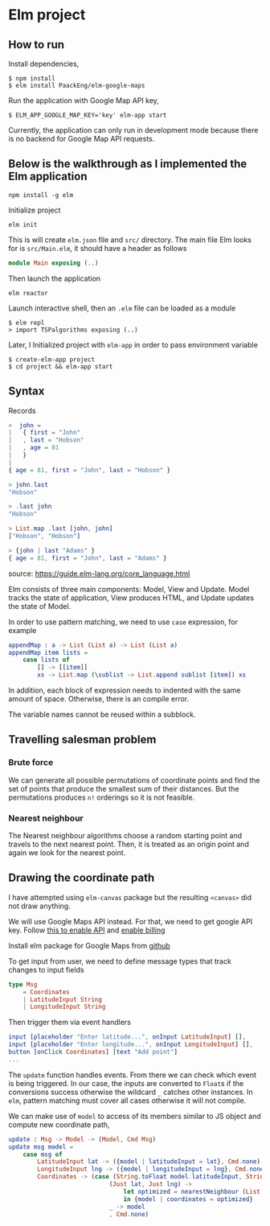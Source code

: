 # Elm project

## How to run

Install dependencies,
```
$ npm install
$ elm install PaackEng/elm-google-maps
```

Run the application with Google Map API key,

```
$ ELM_APP_GOOGLE_MAP_KEY='key' elm-app start
```

Currently, the application can only run in development mode because there is no backend for Google Map API requests.

## Below is the walkthrough as I implemented the Elm application

```
npm install -g elm
```

Initialize project

```
elm init
```

This is will create `elm.json` file and `src/` directory. The main file Elm looks for is `src/Main.elm`, it should have a header as follows

```elm
module Main exposing (..)
```

Then launch the application 

```
elm reactor
```

Launch interactive shell, then an `.elm` file can be loaded as a module
```
$ elm repl
> import TSPalgorithms exposing (..)
```

Later, I Initialized project with `elm-app` in order to pass environment variable

```
$ create-elm-app project
$ cd project && elm-app start
```

## Syntax

Records
```elm
>  john =
|   { first = "John"
|   , last = "Hobson"
|   , age = 81
|   }
| 
{ age = 81, first = "John", last = "Hobson" }

> john.last
"Hobson"

> .last john
"Hobson"

> List.map .last [john, john]
["Hobson", "Hobson"]

> {john | last "Adams" }
{ age = 81, first = "John", last = "Adams" }
```
source: https://guide.elm-lang.org/core_language.html

Elm consists of three main components: Model, View and Update. Model tracks the state of application, View produces HTML, and Update updates the state of Model.


In order to use pattern matching, we need to use `case` expression, for example

```elm
appendMap : a -> List (List a) -> List (List a)
appendMap item lists =
    case lists of
        [] -> [[item]]
        xs -> List.map (\sublist -> List.append sublist [item]) xs
```

In addition, each block of expression needs to indented with the same amount of space. Otherwise, there is an compile error.

The variable names cannot be reused within a subblock.

## Travelling salesman problem

### Brute force

We can generate all possible permutations of coordinate points and find the set of points that produce the smallest sum of their distances. But the permutations produces `n!` orderings so it is not feasible.

### Nearest neighbour 

The Nearest neighbour algorithms choose a random starting point and travels to the next nearest point. Then, it is treated as an origin point and again we look for the nearest point.


## Drawing the coordinate path

I have attempted using `elm-canvas` package but the resulting `<canvas>` did not draw anything.

We will use Google Maps API instead. For that, we need to get google API key. Follow [this to enable API](https://developers.google.com/maps/gmp-get-started#enable-api-sdk) and [enable billing](https://console.cloud.google.com/projectselector2/billing/enable)

Install elm package for Google Maps from [github](https://github.com/PaackEng/elm-google-maps/tree/2.1.0)

To get input from user, we need to define message types that track changes to input fields

``` elm
type Msg 
    = Coordinates 
    | LatitudeInput String
    | LongitudeInput String
```


Then trigger them via event handlers

``` elm
input [placeholder "Enter latitude...", onInput LatitudeInput] [],
input [placeholder "Enter longitude...", onInput LongitudeInput] [],
button [onClick Coordinates] [text "Add point"]
...
```

The `update` function handles events. From there we can check which event is being triggered. In our case, the inputs are converted to `Float`s if the conversions success otherwise the wildcard `_` catches other instances. In `elm`, pattern matching must cover all cases otherwise it will not compile. 

We can make use of `model` to access of its members similar to JS object and compute new coordinate path,

``` elm
update : Msg -> Model -> (Model, Cmd Msg)
update msg model =
    case msg of
        LatitudeInput lat -> ({model | latitudeInput = lat}, Cmd.none)
        LongitudeInput lng -> ({model | longitudeInput = lng}, Cmd.none)
        Coordinates -> (case (String.toFloat model.latitudeInput, String.toFloat model.longitudeInput) of
                            (Just lat, Just lng) ->  
                                let optimized = nearestNeighbour (List.append model.coordinates [(lat, lng)])
                                in {model | coordinates = optimized}
                            _ -> model
                            , Cmd.none)
```

